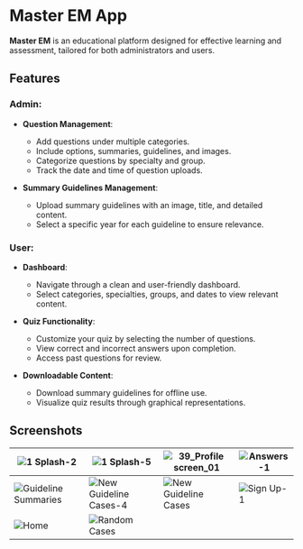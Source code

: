 # Master EM App

**Master EM** is an educational platform designed for effective learning and assessment, tailored for both administrators and users.

## Features

### Admin:
- **Question Management**: 
  - Add questions under multiple categories.
  - Include options, summaries, guidelines, and images.
  - Categorize questions by specialty and group.
  - Track the date and time of question uploads.

- **Summary Guidelines Management**:
  - Upload summary guidelines with an image, title, and detailed content.
  - Select a specific year for each guideline to ensure relevance.

### User:
- **Dashboard**: 
  - Navigate through a clean and user-friendly dashboard.
  - Select categories, specialties, groups, and dates to view relevant content.

- **Quiz Functionality**: 
  - Customize your quiz by selecting the number of questions.
  - View correct and incorrect answers upon completion.
  - Access past questions for review.

- **Downloadable Content**: 
  - Download summary guidelines for offline use.
  - Visualize quiz results through graphical representations.

## Screenshots

| ![1 Splash-2](https://github.com/user-attachments/assets/0090a8bf-5688-441b-a9dc-5c277413017f) | ![1 Splash-5](https://github.com/user-attachments/assets/18537440-4d30-4fd9-a13b-46023dc954da) | ![39_Profile screen_01](https://github.com/user-attachments/assets/43937f6f-5214-420c-a1c0-63fcdb218d6e) | ![Answers-1](https://github.com/user-attachments/assets/34a128d0-90a7-4d54-a2b3-2a7b5416c5ea) |
|------------------------------------------|------------------------------------------|--------------------------------------|--------------------------------------|
| ![Guideline Summaries](https://github.com/user-attachments/assets/162dccbd-0e66-48cc-940b-7153a481472c) | ![New Guideline Cases-4](https://github.com/user-attachments/assets/1fd90746-0e6c-453e-9ebe-62e8cf1dd50c) | ![New Guideline Cases](https://github.com/user-attachments/assets/9916b3aa-b80f-4ae3-806e-f7dd6bab7284) | ![Sign Up-1](https://github.com/user-attachments/assets/37f02337-fccc-4b33-a550-34649aeb7e27) |
| ![Home](https://github.com/user-attachments/assets/6a659590-1173-4fac-a631-5f4c6aaca053) | ![Random Cases](https://github.com/user-attachments/assets/541d800a-be93-4300-b97a-49bec50c3e8f) | | |
